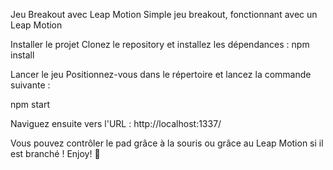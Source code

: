 Jeu Breakout avec Leap Motion
Simple jeu breakout, fonctionnant avec un Leap Motion

Installer le projet
Clonez le repository et installez les dépendances : npm install

Lancer le jeu
Positionnez-vous dans le répertoire et lancez la commande suivante :

npm start

Naviguez ensuite vers l'URL : http://localhost:1337/

Vous pouvez contrôler le pad grâce à la souris ou grâce au Leap Motion si il est branché ! Enjoy! 🙂